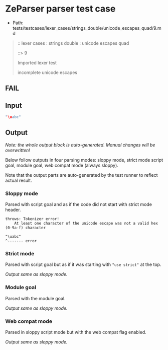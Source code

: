 # ZeParser parser test case

- Path: tests/testcases/lexer_cases/strings_double/unicode_escapes_quad/9.md

> :: lexer cases : strings double : unicode escapes quad
>
> ::> 9
>
> Imported lexer test
>
> incomplete unicode escapes

## FAIL

## Input

`````js
"\uabc"
`````

## Output

_Note: the whole output block is auto-generated. Manual changes will be overwritten!_

Below follow outputs in four parsing modes: sloppy mode, strict mode script goal, module goal, web compat mode (always sloppy).

Note that the output parts are auto-generated by the test runner to reflect actual result.

### Sloppy mode

Parsed with script goal and as if the code did not start with strict mode header.

`````
throws: Tokenizer error!
    At least one character of the unicode escape was not a valid hex (0-9a-f) character

"\uabc"
^------- error
`````

### Strict mode

Parsed with script goal but as if it was starting with `"use strict"` at the top.

_Output same as sloppy mode._

### Module goal

Parsed with the module goal.

_Output same as sloppy mode._

### Web compat mode

Parsed in sloppy script mode but with the web compat flag enabled.

_Output same as sloppy mode._
